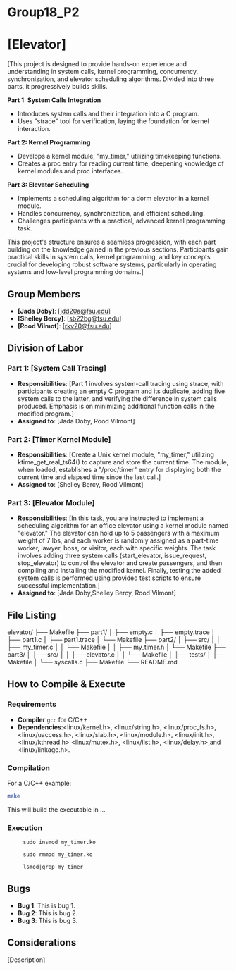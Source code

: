 # Group18_P2
# [Elevator]

[This project is designed to provide hands-on experience and understanding in system calls, kernel programming, concurrency, synchronization, and elevator scheduling algorithms. Divided into three parts, it progressively builds skills.

**Part 1: System Calls Integration**
- Introduces system calls and their integration into a C program.
- Uses "strace" tool for verification, laying the foundation for kernel interaction.

**Part 2: Kernel Programming**
- Develops a kernel module, "my_timer," utilizing timekeeping functions.
- Creates a proc entry for reading current time, deepening knowledge of kernel modules and proc interfaces.

**Part 3: Elevator Scheduling**
- Implements a scheduling algorithm for a dorm elevator in a kernel module.
- Handles concurrency, synchronization, and efficient scheduling.
- Challenges participants with a practical, advanced kernel programming task.

This project's structure ensures a seamless progression, with each part building on the knowledge gained in the previous sections. Participants gain practical skills in system calls, kernel programming, and key concepts crucial for developing robust software systems, particularly in operating systems and low-level programming domains.]

## Group Members
- **[Jada Doby]**: [jdd20a@fsu.edu]
- **[Shelley Bercy]**: [sb22bg@fsu.edu]
- **[Rood Vilmot]**: [rkv20@fsu.edu]
## Division of Labor

### Part 1: [System Call Tracing]
- **Responsibilities**: [Part 1 involves system-call tracing using strace, with participants creating an empty C program and its duplicate, adding five system calls to the latter, and verifying the difference in system calls produced. Emphasis is on minimizing additional function calls in the modified program.]
- **Assigned to**: [Jada Doby, Rood Vilmont]

### Part 2: [Timer Kernel Module]
- **Responsibilities**: [Create a Unix kernel module, "my_timer," utilizing ktime_get_real_ts64() to capture and store the current time. The module, when loaded, establishes a "/proc/timer" entry for displaying both the current time and elapsed time since the last call.]
- **Assigned to**: [Shelley Bercy, Rood Vilmont]
### Part 3: [Elevator Module]
- **Responsibilities**: [In this task, you are instructed to implement a scheduling algorithm for an office elevator using a kernel module named "elevator." The elevator can hold up to 5 passengers with a maximum weight of 7 lbs, and each worker is randomly assigned as a part-time worker, lawyer, boss, or visitor, each with specific weights. The task involves adding three system calls (start_elevator, issue_request, stop_elevator) to control the elevator and create passengers, and then compiling and installing the modified kernel. Finally, testing the added system calls is performed using provided test scripts to ensure successful implementation.]
- **Assigned to**: [Jada Doby,Shelley Bercy, Rood Vilmont]

  

## File Listing
elevator/
├── Makefile
├── part1/
│   ├── empty.c
│   ├── empty.trace
│   ├── part1.c
│   ├── part1.trace
│   └── Makefile
├── part2/
│   ├── src/
│   │   ├── my_timer.c
│   │   └── Makefile
│   │   ├── my_timer.h
│   └── Makefile
├── part3/
│   ├── src/
│   │   ├── elevator.c
│   │   └── Makefile
│   ├── tests/
│   ├── Makefile
│   └── syscalls.c
├── Makefile
└── README.md

## How to Compile & Execute

### Requirements
- **Compiler**:`gcc` for C/C++
- **Dependencies**:<linux/kernel.h>, <linux/string.h>, <linux/proc_fs.h>, <linux/uaccess.h>, <linux/slab.h>, <linux/module.h>, <linux/init.h>, <linux/kthread.h> <linux/mutex.h>, <linux/list.h>, <linux/delay.h>,and <linux/linkage.h>.

### Compilation
For a C/C++ example:
```bash
make
```
This will build the executable in ...
### Execution
```To insert a kernel module :
     sudo insmod my_timer.ko
```
```To remove a kernel module :
     sudo rmmod my_timer.ko
```
```To check for our kernel module :
     lsmod|grep my_timer
```

## Bugs
- **Bug 1**: This is bug 1.
- **Bug 2**: This is bug 2.
- **Bug 3**: This is bug 3.

## Considerations
[Description]
